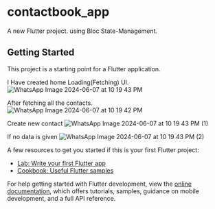 # contactbook_app

A new Flutter project. using Bloc State-Management.

## Getting Started

This project is a starting point for a Flutter application.

I Have created home Loading(Fetching) UI.
![WhatsApp Image 2024-06-07 at 10 19 43 PM](https://github.com/ravisumit1310/contactbook_app/assets/95205484/7ed2a618-fa38-4ce3-bc70-f7f37a317546)


After fetching all the contacts.
![WhatsApp Image 2024-06-07 at 10 19 42 PM](https://github.com/ravisumit1310/contactbook_app/assets/95205484/31cef15c-4bc6-4149-8a3f-60399e71e980)


Create new contact
![WhatsApp Image 2024-06-07 at 10 19 43 PM (1)](https://github.com/ravisumit1310/contactbook_app/assets/95205484/4b7a5f2b-8981-4d17-96e4-f97b7c909be7)


If no data is given
![WhatsApp Image 2024-06-07 at 10 19 43 PM (2)](https://github.com/ravisumit1310/contactbook_app/assets/95205484/7eb53e66-a89f-468c-9ce0-525f77697f80)



A few resources to get you started if this is your first Flutter project:

- [Lab: Write your first Flutter app](https://docs.flutter.dev/get-started/codelab)
- [Cookbook: Useful Flutter samples](https://docs.flutter.dev/cookbook)

For help getting started with Flutter development, view the
[online documentation](https://docs.flutter.dev/), which offers tutorials,
samples, guidance on mobile development, and a full API reference.
